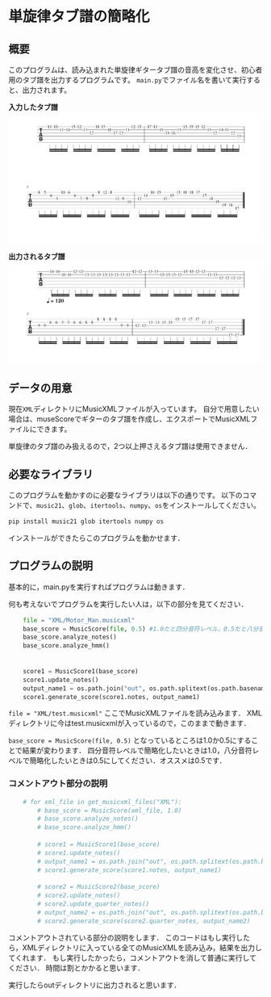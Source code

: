 # 単旋律タブ譜の簡略化

## 概要
このプログラムは、読み込まれた単旋律ギタータブ譜の音高を変化させ、初心者用のタブ譜を出力するプログラムです。
`main.py`でファイル名を書いて実行すると、出力されます。

**入力したタブ譜**
![入力したタブ譜](images/Motor_Man-1.png)

**出力されるタブ譜**
![出力されるタブ譜](images/Motor_Man_viterbi-1.png)


## データの用意
現在`XML`ディレクトリにMusicXMLファイルが入っています。
自分で用意したい場合は、museScoreでギターのタブ譜を作成し、エクスポートでMusicXMLファイルにできます。

単旋律のタブ譜のみ扱えるので，2つ以上押さえるタブ譜は使用できません．

## 必要なライブラリ
このプログラムを動かすのに必要なライブラリは以下の通りです。
以下のコマンドで、`music21`、`glob`、`itertools`、`numpy`、`os`をインストールしてください。

```bash
pip install music21 glob itertools numpy os
```
インストールができたらこのプログラムを動かせます．

## プログラムの説明
基本的に，main.pyを実行すればプログラムは動きます．


何も考えないでプログラムを実行したい人は，以下の部分を見てください．
```python
    file = "XML/Motor_Man.musicxml"
    base_score = MusicScore(file, 0.5) #1.0だと四分音符レベル，0.5だと八分音符レベル
    base_score.analyze_notes()
    base_score.analyze_hmm()


    score1 = MusicScore1(base_score)
    score1.update_notes()
    output_name1 = os.path.join("out", os.path.splitext(os.path.basename(file))[0] + "_output1_0.5.musicxml")
    score1.generate_score(score1.notes, output_name1)
```

`file = "XML/test.musicxml"`
ここでMusicXMLファイルを読み込みます．
XMLディレクトリに今はtest.musicxmlが入っているので，このままで動きます．


`base_score = MusicScore(file, 0.5)`
となっているところは1.0か0.5にすることで結果が変わります．
四分音符レベルで簡略化したいときは1.0，八分音符レベルで簡略化したいときは0.5にしてください．オススメは0.5です．


### コメントアウト部分の説明
```python
    # for xml_file in get_musicxml_files("XML"):
        # base_score = MusicScore(xml_file, 1.0)
        # base_score.analyze_notes()
        # base_score.analyze_hmm()

        # score1 = MusicScore1(base_score)
        # score1.update_notes()
        # output_name1 = os.path.join("out", os.path.splitext(os.path.basename(xml_file))[0] + "_output1.musicxml")
        # score1.generate_score(score1.notes, output_name1)

        # score2 = MusicScore2(base_score)
        # score2.update_notes()
        # score2.update_quarter_notes()
        # output_name2 = os.path.join("out", os.path.splitext(os.path.basename(xml_file))[0] + "_output2_1.0.musicxml")
        # score2.generate_score(score2.quarter_notes, output_name2)

```
コメントアウトされている部分の説明をします．
このコードはもし実行したら，XMLディレクトリに入っている全てのMusicXMLを読み込み，結果を出力してくれます．
もし実行したかったら，コメントアウトを消して普通に実行してください．
時間は割とかかると思います．


実行したらoutディレクトリに出力されると思います．

